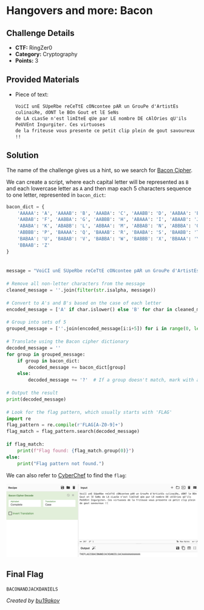 # Hangovers and more: Bacon

## Challenge Details 

- **CTF:** RingZer0
- **Category:** Cryptography
- **Points:** 3

## Provided Materials

- Piece of text:

	```
	VoiCI unE SUpeRbe reCeTtE cONcontee pAR un GrouPe d'ArtistEs culinaiRe, dONT le BOn Gout et lE SeNs
	de LA cLasSe n'est limIteE qUe par LE nombre DE cAlOries qU'ils PeUVEnt Ingurgiter. Ces virtuoses
	de la friteuse vous presente ce petit clip plein de gout savoureux !!
	```

## Solution

The name of the challenge gives us a hint, so we search for [Bacon Cipher](https://en.wikipedia.org/wiki/Bacon%27s_cipher). 

We can create a script, where each capital letter will be represented as `B` and each lowercase letter as `A` and then map each 5 characters sequence to one letter, represented in `bacon_dict`:

```python
bacon_dict = {
    'AAAAA': 'A', 'AAAAB': 'B', 'AAABA': 'C', 'AAABB': 'D', 'AABAA': 'E',
    'AABAB': 'F', 'AABBA': 'G', 'AABBB': 'H', 'ABAAA': 'I', 'ABAAB': 'J',
    'ABABA': 'K', 'ABABB': 'L', 'ABBAA': 'M', 'ABBAB': 'N', 'ABBBA': 'O',
    'ABBBB': 'P', 'BAAAA': 'Q', 'BAAAB': 'R', 'BAABA': 'S', 'BAABB': 'T',
    'BABAA': 'U', 'BABAB': 'V', 'BABBA': 'W', 'BABBB': 'X', 'BBAAA': 'Y',
    'BBAAB': 'Z'
}


message = "VoiCI unE SUpeRbe reCeTtE cONcontee pAR un GrouPe d'ArtistEs culinaiRe, dONT le BOn Gout et lE SeNs de LA cLasSe n'est limIteE qUe par LE nombre DE cAlOries qU'ils PeUVEnt Ingurgiter. Ces virtuoses de la friteuse vous presente ce petit clip plein de gout savoureux !!"

# Remove all non-letter characters from the message
cleaned_message = ''.join(filter(str.isalpha, message))

# Convert to A's and B's based on the case of each letter
encoded_message = ['A' if char.islower() else 'B' for char in cleaned_message]

# Group into sets of 5
grouped_message = [''.join(encoded_message[i:i+5]) for i in range(0, len(encoded_message), 5)]

# Translate using the Bacon cipher dictionary
decoded_message = ''
for group in grouped_message:
    if group in bacon_dict:
        decoded_message += bacon_dict[group]
    else:
        decoded_message += '?'  # If a group doesn't match, mark with a question mark

# Output the result
print(decoded_message)

# Look for the flag pattern, which usually starts with 'FLAG'
import re
flag_pattern = re.compile(r'FLAG[A-Z0-9]+')
flag_match = flag_pattern.search(decoded_message)

if flag_match:
    print(f"Flag found: {flag_match.group(0)}")
else:
    print("Flag pattern not found.")
```

We can also refer to [CyberChef](https://gchq.github.io/CyberChef/) to find the `flag`:

![solution](./solution.jpg)

## Final Flag

`BACONANDJACKDANIELS`

*Created by [bu19akov](https://github.com/bu19akov)*